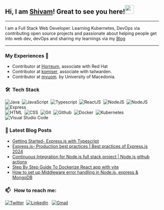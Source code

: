 
 ## Hi, I am [Shivam](https://bio.link/shivams)! Great to see you here!<img src="https://github.com/TheDudeThatCode/TheDudeThatCode/blob/master/Assets/Hi.gif" width="29"> 

 ----
 I am a Full Stack Web Developer. Learning Kubernetes, DevOps via contributing open source projects and passionate about helping people get into web dev, devOps and sharing my learnings via my [Blog](https://shivam-sharma.hashnode.dev/)
 
---- 
### My Experiences 🙌
* Contributor at [Horreum](https://github.com/Hyperfoil/Horreum), associate with Red Hat
* Contributor at [komiser](https://github.com/tailwarden/komiser), associate with tailwarden.
* Contributor at [myuom](https://github.com/open-source-uom/myuom). by University of Macedonia.
    
### 🛠 &nbsp;Tech Stack
 
![Java](https://img.shields.io/badge/-Java-05122A?style=flat&logo=openjdk)&nbsp;
![JavaScript](https://img.shields.io/badge/-JavaScript-05122A?style=flat&logo=javascript)&nbsp;
![Typescript](https://img.shields.io/badge/-TypeScript-05122A?style=flat&logo=typescript)&nbsp;
![ReactJS](https://img.shields.io/badge/-React-05122A?style=flat&logo=react)&nbsp;
![NodeJS](https://img.shields.io/badge/-NodeJS-05122A?style=flat&logo=node.js)&nbsp;
![NodeJS](https://img.shields.io/badge/-NextJS-05122A?style=flat&logo=next.js)&nbsp;
![Express](https://img.shields.io/badge/-Express-05122A?style=flat&logo=express)<br />
![HTML](https://img.shields.io/badge/-HTML-05122A?style=flat&logo=HTML5)&nbsp;
![CSS](https://img.shields.io/badge/-CSS-05122A?style=flat&logo=CSS3&logoColor=1572B6)&nbsp;
![Git](https://img.shields.io/badge/-Git-05122A?style=flat&logo=git)&nbsp;
![Github](https://img.shields.io/badge/-Github-05122A?style=flat&logo=github)&nbsp;
![Docker](https://img.shields.io/badge/-Docker-05122A?style=flat&logo=docker)&nbsp;
![Kubernetes](https://img.shields.io/badge/-Kubernetes-05122A?style=flat&logo=kubernetes)&nbsp;
![Visual Studio Code](https://img.shields.io/badge/-Visual%20Studio%20Code-05122A?style=flat&logo=visual-studio-code&logoColor=007ACC)&nbsp;

### 📕 Latest Blog Posts

<!-- BLOG-POST-LIST:START -->
- [Getting Started- Express.js with Typescript](https://shivam-sharma.hashnode.dev/getting-started-expressjs-with-typescript)
- [Express.js- Production best practices | Best practices of Express.js 2024](https://shivam-sharma.hashnode.dev/expressjs-production-best-practices-best-practices-of-expressjs-2024)
- [Continuous Integration for Node.js full stack project | Node.js github actions](https://shivam-sharma.hashnode.dev/continuous-integration-for-nodejs-full-stack-project-nodejs-github-actions)
- [Step By Step Guide To Dockerize React app with vite](https://shivam-sharma.hashnode.dev/step-by-step-guide-to-dockerize-react-app-with-vite)
- [How to set up Middleware error handling in Node.js, express &amp; MongoDB](https://shivam-sharma.hashnode.dev/how-to-set-up-middleware-error-handling-in-nodejs-express-mongodb)
<!-- BLOG-POST-LIST:END -->

### 📫 &nbsp; How to reach me:

<a href="https://twitter.com/shivamstwt1/"><img alt="Twitter" src="https://img.shields.io/badge/Twitter%20-%230077B5.svg?&style=flat&logo=twitter&logoColor=white"/></a>&nbsp;
<a href="https://www.linkedin.com/in/meshivamsharma/"><img alt="LinkedIn" src="https://img.shields.io/badge/linkedin%20-%230077B5.svg?&style=flat&logo=linkedin&logoColor=white"/></a> &nbsp;
<a href="mailto:meshivam81@gmail.com"><img alt="Gmail" src="https://img.shields.io/badge/Gmail-D14836?style=flat&logo=gmail&logoColor=white" /></a> &nbsp;

<!--- ### 🏆 Achievement.
[![@shivamsharma7's Holopin board](https://holopin.me/shivamsharma7)](https://holopin.io/@shivamsharma7) -->
